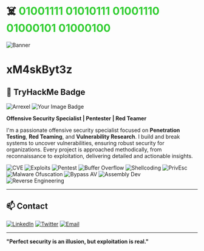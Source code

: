 #       ☠️ <span style="color:   #32CD32;">  01001111 01010111 01001110 01000101 01000100</span>
![Banner](https://github.com/xM4skByt3z/Gifs/blob/main/HackThePlanet.gif)
# xM4skByt3z
## 🚀 TryHackMe Badge
 ![Arrexel](https://www.hackthebox.eu/badge/image/2178296)
<img src="https://tryhackme-badges.s3.amazonaws.com/xM4skByt3z.png" alt="Your Image Badge" />


**Offensive Security Specialist | Pentester | Red Teamer**

I'm a passionate offensive security specialist focused on **Penetration Testing**, **Red Teaming**, and **Vulnerability Research**. I build and break systems to uncover vulnerabilities, ensuring robust security for organizations. Every project is approached methodically, from reconnaissance to exploitation, delivering detailed and actionable insights.

![CVE](https://img.shields.io/badge/CVE-1%20Found-808080?style=flat&logoColor=white) ![Exploits](https://img.shields.io/badge/Exploits-Custom%20Made-808080?style=flat&logoColor=white) ![Pentest](https://img.shields.io/badge/Pentest-Web%20%26%20Network-808080?style=flat&logoColor=white) ![Buffer Overflow](https://img.shields.io/badge/Buffer%20Overflow-Exploited-808080?style=flat&logoColor=white) ![Shellcoding](https://img.shields.io/badge/Shellcoding-Advanced-808080?style=flat&logoColor=white) ![PrivEsc](https://img.shields.io/badge/Privilege%20Escalation-Expert-808080?style=flat&logoColor=white) 
![Malware Ofuscation](https://img.shields.io/badge/Malware%20Ofuscation-Expert-808080?style=flat&logoColor=white) ![Bypass AV](https://img.shields.io/badge/Bypass%20AV-Advanced-808080?style=flat&logoColor=white) ![Assembly Dev](https://img.shields.io/badge/Assembly%20Development-Pro-808080?style=flat&logoColor=white) ![Reverse Engineering](https://img.shields.io/badge/Reverse%20Engineering-Expert-808080?style=flat&logoColor=white) 

---

## 📫 Contact

[![LinkedIn](https://img.shields.io/badge/LinkedIn-808080?style=flat&logo=linkedin&logoColor=white)](https://www.linkedin.com/in/deivid-kelven-5a1308287/) [![Twitter](https://img.shields.io/badge/Twitter-808080?style=flat&logo=twitter&logoColor=white)](https://twitter.com/?) [![Email](https://img.shields.io/badge/Email-808080?style=flat&logo=gmail&logoColor=white)](mailto:contato.deividkelven@gmail.com)  

---

**"Perfect security is an illusion, but exploitation is real."**
